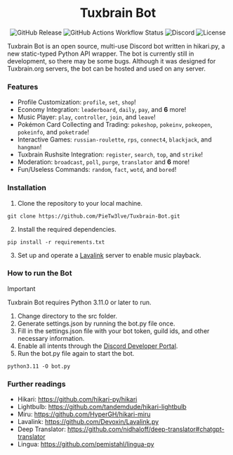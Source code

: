 <h1 align="center">Tuxbrain Bot</h1>

<p align="center">
	<img alt="GitHub Release" src="https://img.shields.io/github/v/release/PieTw3lve/Tuxbrain-Bot?display_name=tag&style=for-the-badge&label=Release">
	<img alt="GitHub Actions Workflow Status" src="https://img.shields.io/github/actions/workflow/status/PieTw3lve/Tuxbrain-Bot/python-app.yml?style=for-the-badge&logo=GitHub"> 
	<img alt="Discord" src="https://img.shields.io/discord/800088413373333544?style=for-the-badge&logo=Discord&color=%237289da">
	<img alt="License" src="https://img.shields.io/badge/License-GPLv3-yellow.svg?style=for-the-badge&url=https://www.gnu.org/licenses/gpl-3.0">
</p>

Tuxbrain Bot is an open source, multi-use Discord bot written in hikari.py, a new static-typed Python API wrapper. The bot is currently still in development, so there may be some bugs. Although it was designed for Tuxbrain.org servers, the bot can be hosted and used on any server.

### Features

- Profile Customization: `profile`, `set`, `shop`!
- Economy Integration: `leaderboard`, `daily`, `pay`, and **6** more!
- Music Player: `play`, `controller`, `join`, and `leave`!
- Pokémon Card Collecting and Trading: `pokeshop`, `pokeinv`, `pokeopen`, `pokeinfo`, and `poketrade`!
- Interactive Games: `russian-roulette`, `rps`, `connect4`, `blackjack`, and `hangman`!
- Tuxbrain Rushsite Integration: `register`, `search`, `top`, and `strike`!
- Moderation: `broadcast`, `poll`, `purge`, `translator` and **6** more!
- Fun/Useless Commands: `random`, `fact`, `wotd`, and `bored`!

### Installation

1. Clone the repository to your local machine.

```
git clone https://github.com/PieTw3lve/Tuxbrain-Bot.git
```

2. Install the required dependencies.

```
pip install -r requirements.txt
```

3. Set up and operate a [Lavalink](https://github.com/lavalink-devs/Lavalink) server to enable music playback.

### How to run the Bot

> [!IMPORTANT]  
> Tuxbrain Bot requires Python 3.11.0 or later to run.

1. Change directory to the src folder.
1. Generate settings.json by running the bot.py file once.
2. Fill in the settings.json file with your bot token, guild ids, and other necessary information.
3. Enable all intents through the [Discord Developer Portal](https://discord.com/developers/applications).
4. Run the bot.py file again to start the bot.

```
python3.11 -O bot.py
```

### Further readings

- Hikari: https://github.com/hikari-py/hikari
- Lightbulb: https://github.com/tandemdude/hikari-lightbulb
- Miru: https://github.com/HyperGH/hikari-miru
- Lavalink: https://github.com/Devoxin/Lavalink.py
- Deep Translator: https://github.com/nidhaloff/deep-translator#chatgpt-translator
- Lingua: https://github.com/pemistahl/lingua-py
